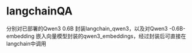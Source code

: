 # langchainQA
分别对已部署的Qwen3 0.6B 封装langchain_qwen3，以及对Qwen3 -0.6B-embedding 嵌入向量模型封装的qwen3_embeddings，经过封装后可直接在langchain中调用
